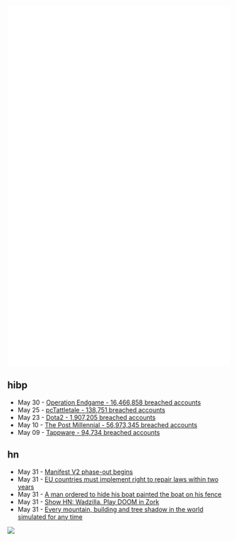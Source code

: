 ![Metrics](https://raw.githubusercontent.com/phixion/phixion/master/metrics.svg)

## hibp

<!--
for https://github.com/phixion/phixion/blob/main/.github/workflows/feeds.yml
-->
<!--START_SECTION:haveibeenpwnd-->
- May 30 - [Operation Endgame - 16,466,858 breached accounts](https://haveibeenpwned.com/PwnedWebsites#OperationEndgame)
- May 25 - [pcTattletale - 138,751 breached accounts](https://haveibeenpwned.com/PwnedWebsites#pcTattletale)
- May 23 - [Dota2 - 1,907,205 breached accounts](https://haveibeenpwned.com/PwnedWebsites#Dota2)
- May 10 - [The Post Millennial - 56,973,345 breached accounts](https://haveibeenpwned.com/PwnedWebsites#ThePostMillennial)
- May 09 - [Tappware - 94,734 breached accounts](https://haveibeenpwned.com/PwnedWebsites#Tappware)
<!--END_SECTION:haveibeenpwnd-->

## hn

<!--
for https://github.com/phixion/phixion/blob/main/.github/workflows/feeds.yml
-->
<!--START_SECTION:hn-->
- May 31 - [Manifest V2 phase-out begins](https://blog.chromium.org/2024/05/manifest-v2-phase-out-begins.html)
- May 31 - [EU countries must implement right to repair laws within two years](https://www.consilium.europa.eu/en/press/press-releases/2024/05/30/circular-economy-council-gives-final-approval-to-right-to-repair-directive/)
- May 31 - [A man ordered to hide his boat painted the boat on his fence](https://news.artnet.com/art-world/fence-boat-painting-artist-hanif-panni-2487875)
- May 31 - [Show HN: Wadzilla. Play DOOM in Zork](https://github.com/scottvr/wadzilla/wiki)
- May 31 - [Every mountain, building and tree shadow in the world simulated for any time](https://shademap.app)
<!--END_SECTION:hn-->

<!--
for https://yhype.me
-->
![](https://hit.yhype.me/github/profile?user_id=13013670)
